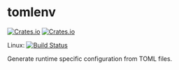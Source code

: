 # tomlenv
[![Crates.io](https://img.shields.io/crates/v/tomlenv.svg)](https://crates.io/crates/tomlenv) [![Crates.io](https://img.shields.io/crates/d/tomlenv.svg)](https://crates.io/crates/tomlenv)

Linux: [![Build Status](https://travis-ci.org/rustyhorde/tomlenv.svg?branch=master)](https://travis-ci.org/rustyhorde/tomlenv)

Generate runtime specific configuration from TOML files.